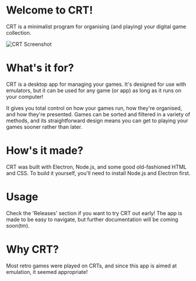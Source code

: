 # Welcome to CRT!
CRT is a minimalist program for organising (and playing) your digital game collection.

![CRT Screenshot](https://i.imgur.com/lOoxkYB.png)

# What's it for?
CRT is a desktop app for managing your games. It's designed for use with emulators, but it can be used for any game (or app) as long as it runs on your computer!

It gives you total control on how your games run, how they're organised, and how they're presented. Games can be sorted and filtered in a variety of methods, and its straightforward design means you can get to playing your games sooner rather than later.

# How's it made?
CRT was built with Electron, Node.js, and some good old-fashioned HTML and CSS. To build it yourself, you'll need to install Node.js and Electron first.

# Usage
Check the 'Releases' section if you want to try CRT out early! The app is made to be easy to navigate, but further documentation will be coming soon(tm).

# Why CRT?
Most retro games were played on CRTs, and since this app is aimed at emulation, it seemed appropriate!
